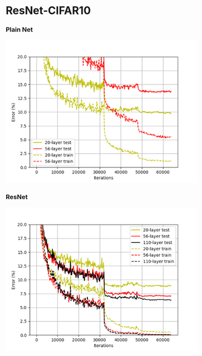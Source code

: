 # ResNet-CIFAR10

### Plain Net
<img src="https://github.com/chao-ji/ResNet-CIFAR10/blob/master/files/plain.png" width="600">

### ResNet
<img src="https://github.com/chao-ji/ResNet-CIFAR10/blob/master/files/resnet.png" width="600">
